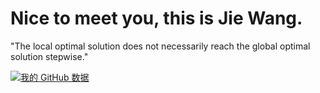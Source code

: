 # Nice to meet you, this is Jie Wang.
<!-- From University of Manchester and my research interests are 3D models, medical large models.  
Right now I'm working on corporate projects involving deep learning and the research of large models.

As a algorithm engineer and product manager right now and main field is the medical image. -->

"The local optimal solution does not necessarily reach the global optimal solution stepwise."

[![我的 GitHub 数据](https://github-readme-stats.vercel.app/api?username=CorleoneJW)]()
